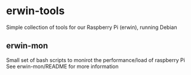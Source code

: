 erwin-tools
===========

Simple collection of tools for our Raspberry Pi (erwin), running Debian

erwin-mon
---------
Small set of bash scripts to monirot the performance/load of raspberry Pi
See erwin-mon/README for more information
